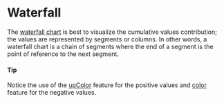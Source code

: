 # Waterfall
The [waterfall chart](https://api.highcharts.com/highcharts/plotOptions.waterfall) is best to visualize the cumulative values contribution; the values are represented by segments or columns. In other words, a waterfall chart is a chain of segments where the end of a segment is the point of reference to the next segment.

####  Tip
Notice the use of the [upColor](https://api.highcharts.com/highcharts/plotOptions.waterfall.upColor) feature for the positive values and [color](https://api.highcharts.com/highcharts/plotOptions.waterfall.color) feature for the negative values.